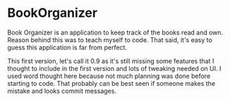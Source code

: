 # BookOrganizer
Book Organizer is an application to keep track of the books read and own. Reason behind this was to teach myself to code. That said, it's easy to guess this application is far from perfect.

This first version, let's call it 0.9 as it's still missing some features that I thought to include in the first version and lots of tweaking needed on UI. I used word thought here because not much planning was done before starting to code. That probably can be best seen if someone makes the mistake and looks commit messages.

